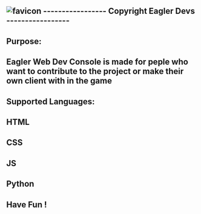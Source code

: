 ![favicon](https://github.com/EaglerDevs/EaglerCraft/assets/115883839/c2197714-ae23-46c8-97dd-da668a5ea551)
----------------- Copyright Eagler Devs -----------------
-
Purpose:
-
Eagler Web Dev Console is made for peple who want to contribute to the project or make their own client with in the game
-
Supported Languages:
-
HTML
-
CSS
-
JS
-
Python
--
Have Fun !
-
